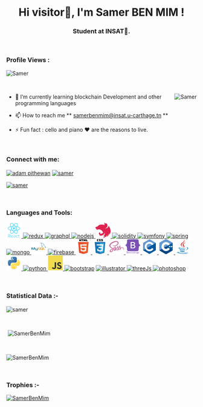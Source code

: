 <h1 align="center ">Hi visitor👋, I'm Samer BEN MIM ! </h1>
<h3 align="center">Student at INSAT🌟.</h3>
<br>
<p align="right" > <h3>Profile Views :</h3><img src="https://komarev.com/ghpvc/?username=SamerBenMim&label=Profile%20views&color=0e75b6&style=flat"
    alt="Samer" /> 
  </p>

<br>

<p><img align="right"  src="https://github.com/Adam-pw/Adam-pw/blob/main/animation_500_kxa883sd.gif" alt="Samer" /> </p>


- 🌱 I’m currently learning blockchain Development and other programming languages

- 📫 How to reach me ** samerbenmim@insat.u-carthage.tn **

- ⚡ Fun fact : cello and piano ❤️ are the reasons to live.

<br>

    

<h3 align="left">Connect with me:</h3>
<p align="left">
  <a href="https://www.linkedin.com/in/samer-ben-mim-378499213/" target="blank"> <img align="center"
      src="https://raw.githubusercontent.com/rahuldkjain/github-profile-readme-generator/master/src/images/icons/Social/linked-in-alt.svg"
      alt="adam pithewan" height="30" width="40" /></a>
  <a href="https://www.facebook.com/samer.benmim/" target="blank"><img align="center"
      src="https://raw.githubusercontent.com/rahuldkjain/github-profile-readme-generator/master/src/images/icons/Social/facebook.svg"
      alt="samer" height="30" width="40" /></a>

  <a href="#"  target="blank"><img align="center" src="https://cdn.futura-sciences.com/buildsv6/images/largeoriginal/8/4/e/84e4ff1c1a_102482_gmail-logo-definition.jpg"
      alt="samer" height="30" width="40" /></a>
</p>
<br>
<h3 align="left">Languages and Tools:</h3>
<p align="left">  



  <a href="https://fr.reactjs.org/" target="_blank" rel="noreferrer">
    <img src="https://raw.githubusercontent.com/devicons/devicon/master/icons/react/react-original-wordmark.svg"
      alt="redux" width="40" height="40" /> </a>
  

       
  <a href="https://redux.js.org/" target="_blank" rel="noreferrer">
    <img src="https://grafikart.fr/uploads/icons/redux.svg"
      alt="redux" width="40" height="40" /> </a>

  <a href="https://graphql.org/" target="_blank" rel="noreferrer">
    <img src="https://upload.wikimedia.org/wikipedia/commons/thumb/1/17/GraphQL_Logo.svg/2048px-GraphQL_Logo.svg.png"
      alt="graphql" width="40" height="40" /> </a> <a href="https://nodejs.org" target="_blank" rel="noreferrer"> <img
        src="https://seeklogo.com/images/N/nodejs-logo-FBE122E377-seeklogo.com.png"
        alt="nodejs" width="40" height="40" /> </a>
  <a href="https://nestjs.com/" target="_blank" rel="noreferrer"> <img
        src="https://raw.githubusercontent.com/devicons/devicon/master/icons/nestjs/nestjs-plain.svg" alt="nestjs"
        width="40" height="40" /> </a>
  <a href="https://nestjs.com/" target="_blank" rel="noreferrer"> <img
        src="https://user-images.githubusercontent.com/79151541/185604206-0e1dfab7-aa39-4106-a938-e86861db3c6f.png" alt="solidity"
        width="40" height="40" /> </a> 
  <a href="https://symfony.com/" target="_blank" rel="noreferrer">
    <img src="https://www.ambient-it.net/wp-content/uploads/2016/04/symfony-logo-175.png"
      alt="symfony" width="40" height="40" /> </a>

  <a href="https://spring.io/projects/spring-boot" target="_blank" rel="noreferrer">
    <img src="https://blog.talanlabs.com/microservices-partie-4-spring-boot/cover.png"
      alt="spring" width="40" height="40" /> </a><a href="https://www.mongodb.com/fr-fr" target="_blank" rel="noreferrer">
    <img src="https://icons-for-free.com/iconfiles/png/512/mongodb+original-1324760553088442944.png"
      alt="mongo" width="40" height="40" /> </a><a href="https://www.mysql.com/" target="_blank" rel="noreferrer"> <img
            src="https://raw.githubusercontent.com/devicons/devicon/master/icons/mysql/mysql-original-wordmark.svg"
            alt="mysql" width="40" height="40" /> </a><a href="https://firebase.google.com/?gclid=CjwKCAiAlrSPBhBaEiwAuLSDUOa8pgzH5AzuqchtMELYQ3F7hlMg_HLly89fAWk-CcV50SxmgU4G4BoCZmgQAvD_BwE&gclsrc=aw.ds" target="_blank" rel="noreferrer">
    <img src="https://seeklogo.com/images/F/firebase-logo-402F407EE0-seeklogo.com.png"
      alt="firebase" width="40" height="40" /> </a><a href="https://www.w3.org/html/" target="_blank" rel="noreferrer"> <img
            src="https://raw.githubusercontent.com/devicons/devicon/master/icons/html5/html5-original-wordmark.svg"
            alt="html5" width="40" height="40" /> </a><a href="https://www.w3schools.com/css/" target="_blank"
       rel="noreferrer"> <img
       src="https://raw.githubusercontent.com/devicons/devicon/master/icons/css3/css3-original-wordmark.svg" alt="css3"
       width="40" height="40" /> </a><a href="https://sass-lang.com" target="_blank" rel="noreferrer"> <img
        src="https://raw.githubusercontent.com/devicons/devicon/master/icons/sass/sass-original.svg" alt="sass" width="40"
        height="40" /> </a><a href="https://getbootstrap.com" target="_blank" rel="noreferrer">
    <img src="https://raw.githubusercontent.com/devicons/devicon/master/icons/bootstrap/bootstrap-plain-wordmark.svg"
      alt="bootstrap" width="40" height="40" /> </a>
  <a href="https://www.cprogramming.com/" target="_blank"
    rel="noreferrer"> <img src="https://raw.githubusercontent.com/devicons/devicon/master/icons/c/c-original.svg"
      alt="c" width="40" height="40" /> </a><a href="https://www.w3schools.com/cpp/" target="_blank" rel="noreferrer">
    <img src="https://raw.githubusercontent.com/devicons/devicon/master/icons/cplusplus/cplusplus-original.svg"
      alt="cplusplus" width="40" height="40" /> </a><a href="https://www.java.com" target="_blank" rel="noreferrer"> <img
            src="https://raw.githubusercontent.com/devicons/devicon/master/icons/java/java-original.svg" alt="java" width="40"
            height="40" /> </a> 
      <a href="https://www.python.org" target="_blank" rel="noreferrer"> <img
        src="https://raw.githubusercontent.com/devicons/devicon/master/icons/python/python-original.svg" alt="python"
        width="40" height="40" /> </a>
             <a href="https://go.dev/" target="_blank" rel="noreferrer"> <img
        src="https://miro.medium.com/max/1200/1*i2skbfmDsHayHhqPfwt6pA.png" alt="python"
        width="50" height="50" /> </a> 
        <a href="https://developer.mozilla.org/en-US/docs/Web/JavaScript" target="_blank"
    rel="noreferrer"> <img
      src="https://raw.githubusercontent.com/devicons/devicon/master/icons/javascript/javascript-original.svg"
      alt="javascript" width="40" height="40" /> </a><a href="https://unity.com/fr" target="_blank" rel="noreferrer">
    <img src="https://seeklogo.com/images/U/unity-logo-988A22E703-seeklogo.com.png"
      alt="bootstrap" width="40" height="40" /></a>
      <a href="https://www.adobe.com/in/products/illustrator.html"
    target="_blank" rel="noreferrer"> <img 
      src="https://upload.wikimedia.org/wikipedia/commons/thumb/f/fb/Adobe_Illustrator_CC_icon.svg/2101px-Adobe_Illustrator_CC_icon.svg.png" alt="illustrator" width="40"
      height="40" /> </a>
            <a href="https://threejs.org/"
    target="_blank" rel="noreferrer"> <img
      src="https://encrypted-tbn0.gstatic.com/images?q=tbn:ANd9GcQAEpwJjAhdcIqvWGiyHFJK8bOtamsVlK7AuLfIYdKJixpW7MsVmQs-_uNH478OrdBdRUE&usqp=CAU" alt="threeJs" width="40"
      height="40" /> </a>
      <a href="https://www.photoshop.com/en" target="_blank"
      rel="noreferrer"> <img
      src="https://upload.wikimedia.org/wikipedia/commons/thumb/a/af/Adobe_Photoshop_CC_icon.svg/1200px-Adobe_Photoshop_CC_icon.svg.png" alt="photoshop"
      width="40" height="40" /> </a> </p><br>

<h3>Statistical Data :-</h3>
<p><img align="center"
    src="https://github-readme-stats.vercel.app/api/top-langs?username=SamerBenMim&show_icons=true&locale=en&layout=compact"
    alt="samer" /></p>
<br>

<p>&nbsp;<img align="center" src="https://github-readme-stats.vercel.app/api?username=SamerBenMim&show_icons=true&locale=en"
    alt="SamerBenMim" /></p>

<br>

<p><img align="center" src="https://github-readme-streak-stats.herokuapp.com/?user=SamerBenMim&" alt="SamerBenMim" /></p>

<br>
<h3>Trophies :-</h3>
<p align="left"> <a href="https://github.com/ryo-ma/github-profile-trophy"><img
      src="https://github-profile-trophy.vercel.app/?username=SamerBenMim" alt="SamerBenMim" /></a> </p>

<p align="left"> <a href="https://twitter.com/" target="blank"> <img
      src="https://img.shields.io/twitter/follow/?logo=twitter&style=for-the-badge" alt="" /></a></p>
